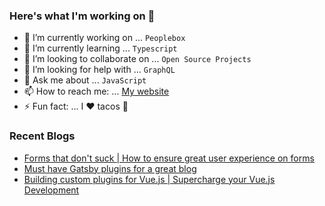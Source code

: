 ### Here's what I'm working on 👋

- 🔭 I’m currently working on ... `Peoplebox`
- 🌱 I’m currently learning ... `Typescript`
- 👯 I’m looking to collaborate on ... `Open Source Projects`
- 🤔 I’m looking for help with ... `GraphQL`
- 💬 Ask me about ... `JavaScript`
- 📫 How to reach me: ... [My website](https://nirnejak.com)
- ⚡ Fun fact: ... I ❤️ tacos 🌮

### Recent Blogs

- [Forms that don't suck | How to ensure great user experience on forms](https://www.inkoop.io/blog/how-to-ensure-great-user-experience-on-forms/)
- [Must have Gatsby plugins for a great blog](https://www.inkoop.io/blog/must-have-gatsby-plugins-for-a-great-blog/)
- [Building custom plugins for Vue.js | Supercharge your Vue.js Development](https://www.inkoop.io/blog/building-custom-plugins-for-vue/)
